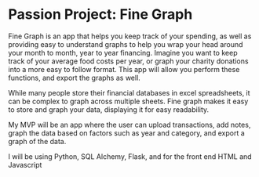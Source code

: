 # Passion Project: Fine Graph

Fine Graph is an app that helps you keep track of your spending, as well as providing easy to understand graphs to help you wrap your head around your month to month, year to year financing. Imagine you want to keep track of your average food costs per year, or graph your charity donations into a more easy to follow format. This app will allow you perform these functions, and export the graphs as well. 

While many people store their financial databases in excel spreadsheets, it can be complex to graph across multiple sheets. Fine graph makes it easy to store and graph your data, displaying it for easy readability.


My MVP will be an app where the user can upload transactions, add notes, graph the data based on factors such as year and category, and export a graph of the data.

I will be using Python, SQL Alchemy, Flask, and for the front end HTML and Javascript

